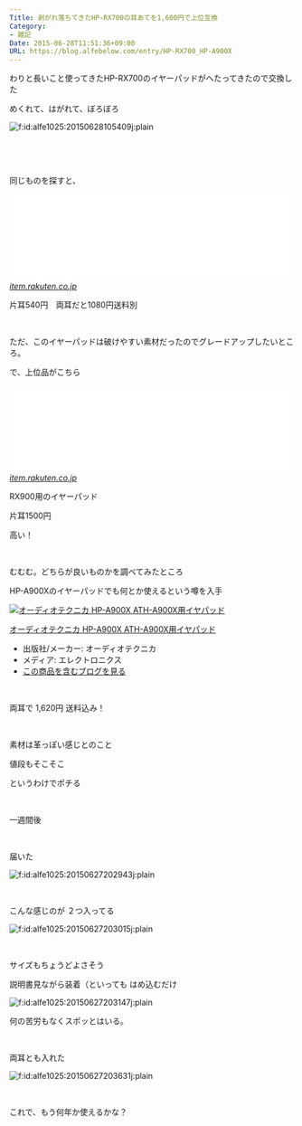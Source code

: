 ```yaml
---
Title: 剥がれ落ちてきたHP-RX700の耳あてを1,600円で上位互換
Category:
- 雑記
Date: 2015-06-28T11:51:36+09:00
URL: https://blog.alfebelow.com/entry/HP-RX700_HP-A900X
---
```


<p>わりと長いこと使ってきたHP-RX700のイヤーパッドがへたってきたので交換した</p>
<p>めくれて、はがれて、ぼろぼろ</p>
<p><img class="hatena-fotolife" title="f:id:alfe1025:20150628105409j:plain" src="http://cdn-ak.f.st-hatena.com/images/fotolife/a/alfe1025/20150628/20150628105409.jpg" alt="f:id:alfe1025:20150628105409j:plain" /></p>
<p> </p>
<p> </p>
<p>同じものを探すと、</p>
<p><iframe class="embed-card embed-webcard" style="display: block; width: 100%; height: 155px; max-width: 500px; margin: auto;" title="【楽天市場】JVCケンウッド(Victorビクタ−) HP-RX700用交換イヤーパッド【J48246-001】【P25Jun15】：ｅイヤホン楽天市場店" src="//hatenablog-parts.com/embed?url=http%3A%2F%2Fitem.rakuten.co.jp%2Fe-earphone%2F1051%2F" frameborder="0" scrolling="no">&lt;a href="http://item.rakuten.co.jp/e-earphone/1051/" data-mce-href="http://item.rakuten.co.jp/e-earphone/1051/"&gt;【楽天市場】JVCケンウッド(Victorビクタ−) HP-RX700用交換イヤーパッド【J48246-001】【P25Jun15】：ｅイヤホン楽天市場店&lt;/a&gt;</iframe><cite class="hatena-citation"><a href="http://item.rakuten.co.jp/e-earphone/1051/">item.rakuten.co.jp</a></cite></p>
<p>片耳540円　両耳だと1080円送料別</p>
<p> </p>
<p>ただ、このイヤーパッドは破けやすい素材だったのでグレードアップしたいところ。</p>
<p>で、上位品がこちら</p>
<p><iframe class="embed-card embed-webcard" style="display: block; width: 100%; height: 155px; max-width: 500px; margin: auto;" title="【楽天市場】JVCケンウッド(Victorビクタ−) HP-RX900用交換イヤーパッド【J48247-001】【P25Jun15】：ｅイヤホン楽天市場店" src="//hatenablog-parts.com/embed?url=http%3A%2F%2Fitem.rakuten.co.jp%2Fe-earphone%2F1052%2F" frameborder="0" scrolling="no">&lt;a href="http://item.rakuten.co.jp/e-earphone/1052/" data-mce-href="http://item.rakuten.co.jp/e-earphone/1052/"&gt;【楽天市場】JVCケンウッド(Victorビクタ−) HP-RX900用交換イヤーパッド【J48247-001】【P25Jun15】：ｅイヤホン楽天市場店&lt;/a&gt;</iframe><cite class="hatena-citation"><a href="http://item.rakuten.co.jp/e-earphone/1052/">item.rakuten.co.jp</a></cite></p>
<p>RX900用のイヤーパッド</p>
<p>片耳1500円　</p>
<p>高い！</p>
<p> </p>
<p>むむむ。どちらが良いものかを調べてみたところ</p>
<p>HP-A900Xのイヤーパッドでも何とか使えるという噂を入手</p>
<div class="freezed">
<div class="hatena-asin-detail"><a href="http://www.amazon.co.jp/exec/obidos/ASIN/B006U9ED6W/ab1025-22/"><img class="hatena-asin-detail-image" title="オーディオテクニカ HP-A900X ATH-A900X用イヤパッド" src="http://ecx.images-amazon.com/images/I/41FILpogoaL._SL160_.jpg" alt="オーディオテクニカ HP-A900X ATH-A900X用イヤパッド" /></a>
<div class="hatena-asin-detail-info">
<p class="hatena-asin-detail-title"><a href="http://www.amazon.co.jp/exec/obidos/ASIN/B006U9ED6W/ab1025-22/">オーディオテクニカ HP-A900X ATH-A900X用イヤパッド</a></p>
<ul>
<li><span class="hatena-asin-detail-label">出版社/メーカー:</span> オーディオテクニカ</li>
<li><span class="hatena-asin-detail-label">メディア:</span> エレクトロニクス</li>
<li><a href="http://d.hatena.ne.jp/asin/B006U9ED6W/ab1025-22" target="_blank">この商品を含むブログを見る</a></li>
</ul>
</div>
<div class="hatena-asin-detail-foot"> </div>
</div>
</div>
<p>両耳で 1,620円 送料込み！</p>
<p> </p>
<p>素材は革っぽい感じとのこと</p>
<p>値段もそこそこ</p>
<p>というわけでポチる</p>
<p> </p>
<p>一週間後</p>
<p> </p>
<p>届いた</p>
<p><img class="hatena-fotolife" title="f:id:alfe1025:20150627202943j:plain" src="http://cdn-ak.f.st-hatena.com/images/fotolife/a/alfe1025/20150627/20150627202943.jpg" alt="f:id:alfe1025:20150627202943j:plain" /></p>
<p> </p>
<p>こんな感じのが ２つ入ってる</p>
<p><img class="hatena-fotolife" title="f:id:alfe1025:20150627203015j:plain" src="http://cdn-ak.f.st-hatena.com/images/fotolife/a/alfe1025/20150627/20150627203015.jpg" alt="f:id:alfe1025:20150627203015j:plain" /></p>
<p> </p>
<p>サイズもちょうどよさそう</p>
<p>説明書見ながら装着（といっても はめ込むだけ</p>
<p><img class="hatena-fotolife" title="f:id:alfe1025:20150627203147j:plain" src="http://cdn-ak.f.st-hatena.com/images/fotolife/a/alfe1025/20150627/20150627203147.jpg" alt="f:id:alfe1025:20150627203147j:plain" /></p>
<p>何の苦労もなくスポッとはいる。</p>
<p> </p>
<p>両耳とも入れた</p>
<p><img class="hatena-fotolife" title="f:id:alfe1025:20150627203631j:plain" src="http://cdn-ak.f.st-hatena.com/images/fotolife/a/alfe1025/20150627/20150627203631.jpg" alt="f:id:alfe1025:20150627203631j:plain" /></p>
<p> </p>
<p>これで、もう何年か使えるかな？</p>
<p> </p>
<p> </p>
<p> </p>
